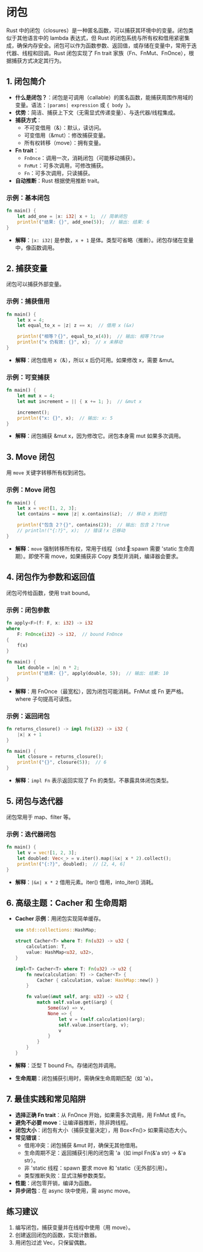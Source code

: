 # 闭包

Rust 中的闭包（closures）是一种匿名函数，可以捕获其环境中的变量。闭包类似于其他语言中的 lambda 表达式，但 Rust 的闭包系统与所有权和借用紧密集成，确保内存安全。闭包可以作为函数参数、返回值，或存储在变量中，常用于迭代器、线程和回调。Rust 闭包实现了 Fn trait 家族（Fn、FnMut、FnOnce），根据捕获方式决定其行为。

## 1. 闭包简介

- **什么是闭包？**：闭包是可调用（callable）的匿名函数，能捕获周围作用域的变量。语法：`|params| expression` 或 `{ body }`。
- **优势**：简洁、捕获上下文（无需显式传递变量）、与迭代器/线程集成。
- **捕获方式**：
    - 不可变借用（&）：默认，读访问。
    - 可变借用（&mut）：修改捕获变量。
    - 所有权转移（move）：拥有变量。
- **Fn trait**：
    - `FnOnce`：调用一次，消耗闭包（可能移动捕获）。
    - `FnMut`：可多次调用，可修改捕获。
    - `Fn`：可多次调用，只读捕获。
- **自动推断**：Rust 根据使用推断 trait。

### 示例：基本闭包
```rust
fn main() {
    let add_one = |x: i32| x + 1;  // 简单闭包
    println!("结果: {}", add_one(5));  // 输出: 结果: 6
}
```

- **解释**：`|x: i32|` 是参数，`x + 1` 是体。类型可省略（推断）。闭包存储在变量中，像函数调用。

## 2. 捕获变量

闭包可以捕获外部变量。

### 示例：捕获借用
```rust
fn main() {
    let x = 4;
    let equal_to_x = |z| z == x;  // 借用 x (&x)

    println!("相等？{}", equal_to_x(4));  // 输出: 相等？true
    println!("x 仍有效: {}", x);  // x 未移动
}
```

- **解释**：闭包借用 x（&），所以 x 后仍可用。如果修改 x，需要 &mut。

### 示例：可变捕获
```rust
fn main() {
    let mut x = 4;
    let mut increment = || { x += 1; };  // &mut x

    increment();
    println!("x: {}", x);  // 输出: x: 5
}
```

- **解释**：闭包捕获 &mut x，因为修改它。闭包本身需 mut 如果多次调用。

## 3. Move 闭包

用 `move` 关键字转移所有权到闭包。

### 示例：Move 闭包
```rust
fn main() {
    let x = vec![1, 2, 3];
    let contains = move |z| x.contains(&z);  // 移动 x 到闭包

    println!("包含 2？{}", contains(2));  // 输出: 包含 2？true
    // println!("{:?}", x);  // 错误！x 已移动
}
```

- **解释**：`move` 强制转移所有权，常用于线程（std::thread::spawn 需要 'static 生命周期）。即使不需 move，如果捕获非 Copy 类型并消耗，编译器会要求。

## 4. 闭包作为参数和返回值

闭包可传给函数，使用 trait bound。

### 示例：闭包参数
```rust
fn apply<F>(f: F, x: i32) -> i32
where
    F: FnOnce(i32) -> i32,  // bound FnOnce
{
    f(x)
}

fn main() {
    let double = |n| n * 2;
    println!("结果: {}", apply(double, 5));  // 输出: 结果: 10
}
```

- **解释**：用 FnOnce（最宽松），因为闭包可能消耗。FnMut 或 Fn 更严格。where 子句提高可读性。

### 示例：返回闭包
```rust
fn returns_closure() -> impl Fn(i32) -> i32 {
    |x| x + 1
}

fn main() {
    let closure = returns_closure();
    println!("{}", closure(5));  // 6
}
```

- **解释**：`impl Fn` 表示返回实现了 Fn 的类型。不暴露具体闭包类型。

## 5. 闭包与迭代器

闭包常用于 map、filter 等。

### 示例：迭代器闭包
```rust
fn main() {
    let v = vec![1, 2, 3];
    let doubled: Vec<_> = v.iter().map(|&x| x * 2).collect();
    println!("{:?}", doubled);  // [2, 4, 6]
}
```

- **解释**：`|&x| x * 2` 借用元素。iter() 借用，into_iter() 消耗。

## 6. 高级主题：Cacher 和 生命周期

- **Cacher 示例**：用闭包实现简单缓存。
  ```rust
  use std::collections::HashMap;

  struct Cacher<T> where T: Fn(u32) -> u32 {
      calculation: T,
      value: HashMap<u32, u32>,
  }

  impl<T> Cacher<T> where T: Fn(u32) -> u32 {
      fn new(calculation: T) -> Cacher<T> {
          Cacher { calculation, value: HashMap::new() }
      }

      fn value(&mut self, arg: u32) -> u32 {
          match self.value.get(&arg) {
              Some(&v) => v,
              None => {
                  let v = (self.calculation)(arg);
                  self.value.insert(arg, v);
                  v
              }
          }
      }
  }
  ```
- **解释**：泛型 T bound Fn。存储闭包并调用。

- **生命周期**：闭包捕获引用时，需确保生命周期匹配（如 'a）。

## 7. 最佳实践和常见陷阱

- **选择正确 Fn trait**：从 FnOnce 开始，如果需多次调用，用 FnMut 或 Fn。
- **避免不必要 move**：让编译器推断，除非跨线程。
- **闭包大小**：闭包有大小（捕获变量决定），用 Box<Fn()> 如果需动态大小。
- **常见错误**：
    - 借用冲突：闭包捕获 &mut 时，确保无其他借用。
    - 生命周期不足：返回捕获引用的闭包需 'a（如 impl Fn(&'a str) -> &'a str）。
    - 非 'static 线程：spawn 要求 move 和 'static（无外部引用）。
    - 类型推断失败：显式注解参数类型。
- **性能**：闭包零开销，编译为函数。
- **异步闭包**：在 async 块中使用，需 async move。

## 练习建议
1. 编写闭包，捕获变量并在线程中使用（用 move）。
2. 创建返回闭包的函数，实现计数器。
3. 用闭包过滤 Vec，只保留偶数。
